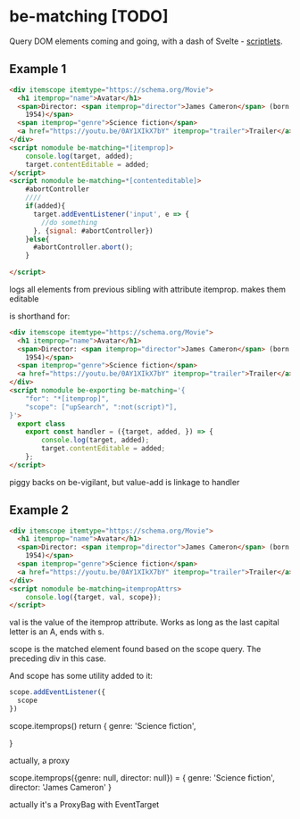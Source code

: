 # be-matching [TODO]

Query DOM elements coming and going, with a dash of Svelte - [scriptlets](https://learn.microsoft.com/en-us/previous-versions/office/developer/office2000/aa189871(v=office.10)?redirectedfrom=MSDN).

## Example 1

```html
<div itemscope itemtype="https://schema.org/Movie">
  <h1 itemprop="name">Avatar</h1>
  <span>Director: <span itemprop="director">James Cameron</span> (born August 16,
    1954)</span>
  <span itemprop="genre">Science fiction</span>
  <a href="https://youtu.be/0AY1XIkX7bY" itemprop="trailer">Trailer</a>
</div>
<script nomodule be-matching=*[itemprop]>
    console.log(target, added);
    target.contentEditable = added;
</script>
<script nomodule be-matching=*[contenteditable]>
    #abortController
    ////
    if(added){
      target.addEventListener('input', e => {
        //do something
      }, {signal: #abortController})
    }else{
      #abortController.abort();
    }
    
</script>
```

logs all elements from previous sibling with attribute itemprop.  makes them editable

is shorthand for:

```html
<div itemscope itemtype="https://schema.org/Movie">
  <h1 itemprop="name">Avatar</h1>
  <span>Director: <span itemprop="director">James Cameron</span> (born August 16,
    1954)</span>
  <span itemprop="genre">Science fiction</span>
  <a href="https://youtu.be/0AY1XIkX7bY" itemprop="trailer">Trailer</a>
</div>
<script nomodule be-exporting be-matching='{
    "for": "*[itemprop]",
    "scope": ["upSearch", ":not(script)"],
}'>
  export class 
    export const handler = ({target, added, }) => {
        console.log(target, added);
        target.contentEditable = added;
    };
</script>

```

piggy backs on be-vigilant, but value-add is linkage to handler 

## Example 2

```html
<div itemscope itemtype="https://schema.org/Movie">
  <h1 itemprop="name">Avatar</h1>
  <span>Director: <span itemprop="director">James Cameron</span> (born August 16,
    1954)</span>
  <span itemprop="genre">Science fiction</span>
  <a href="https://youtu.be/0AY1XIkX7bY" itemprop="trailer">Trailer</a>
</div>
<script nomodule be-matching=itempropAttrs>
    console.log({target, val, scope});
</script>
```

val is the value of the itemprop attribute.  Works as long as the last capital letter is an A, ends with s.

scope is the matched element found based on the scope query.  The preceding div in this case.

And scope has some utility added to it:

```JavaScript
scope.addEventListener({
  scope
})
```

scope.itemprops() return {
  genre: 'Science fiction',

}

actually, a proxy

scope.itemprops({genre: null, director: null}) = {
  genre: 'Science fiction',
  director: 'James Cameron'
}

actually it's a ProxyBag with EventTarget


